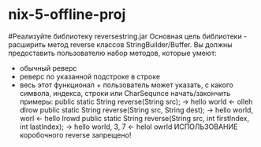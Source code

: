 # nix-5-offline-proj

#Реализуйте библиотеку reversestring.jar
Основная цель библиотеки - расширить метод reverse классов
StringBuilder/Buffer.
Вы должны предоставить пользователю набор методов, которые умеют:
- обычный реверс
- реверс по указанной подстроке в строке
- весь этот функционал + пользователь может указать, с какого символа,
  индекса, строки или CharSequnce начать/закончить
  примеры:
  public static String reverse(String src);
  -> hello world
  <- olleh dlrow
  public static String reverse(String src, String dest);
  -> hello world, worl
  <- hello lrowd
  public static String reverse(String src, int firstIndex, int
  lastIndex);
  -> hello world, 3, 7
  <- helol owrld
  ИСПОЛЬЗОВАНИЕ коробочного reverse запрещено!
